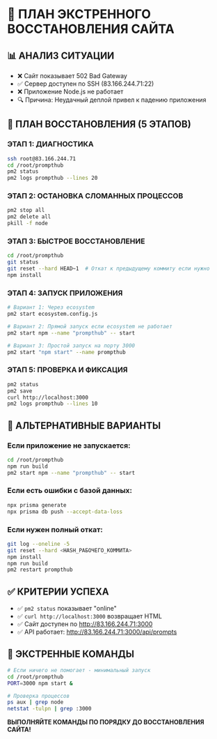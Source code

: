 # 🚨 ПЛАН ЭКСТРЕННОГО ВОССТАНОВЛЕНИЯ САЙТА

## 📊 АНАЛИЗ СИТУАЦИИ
- ❌ Сайт показывает 502 Bad Gateway
- ✅ Сервер доступен по SSH (83.166.244.71:22)
- ❌ Приложение Node.js не работает
- 🔍 Причина: Неудачный деплой привел к падению приложения

## 🚀 ПЛАН ВОССТАНОВЛЕНИЯ (5 ЭТАПОВ)

### ЭТАП 1: ДИАГНОСТИКА
```bash
ssh root@83.166.244.71
cd /root/prompthub
pm2 status
pm2 logs prompthub --lines 20
```

### ЭТАП 2: ОСТАНОВКА СЛОМАННЫХ ПРОЦЕССОВ
```bash
pm2 stop all
pm2 delete all
pkill -f node
```

### ЭТАП 3: БЫСТРОЕ ВОССТАНОВЛЕНИЕ
```bash
cd /root/prompthub
git status
git reset --hard HEAD~1  # Откат к предыдущему коммиту если нужно
npm install
```

### ЭТАП 4: ЗАПУСК ПРИЛОЖЕНИЯ
```bash
# Вариант 1: Через ecosystem
pm2 start ecosystem.config.js

# Вариант 2: Прямой запуск если ecosystem не работает
pm2 start npm --name "prompthub" -- start

# Вариант 3: Простой запуск на порту 3000
pm2 start "npm start" --name prompthub
```

### ЭТАП 5: ПРОВЕРКА И ФИКСАЦИЯ
```bash
pm2 status
pm2 save
curl http://localhost:3000
pm2 logs prompthub --lines 10
```

## 🔧 АЛЬТЕРНАТИВНЫЕ ВАРИАНТЫ

### Если приложение не запускается:
```bash
cd /root/prompthub
npm run build
pm2 start npm --name "prompthub" -- start
```

### Если есть ошибки с базой данных:
```bash
npx prisma generate
npx prisma db push --accept-data-loss
```

### Если нужен полный откат:
```bash
git log --oneline -5
git reset --hard <HASH_РАБОЧЕГО_КОММИТА>
npm install
npm run build
pm2 restart prompthub
```

## ✅ КРИТЕРИИ УСПЕХА
- ✅ `pm2 status` показывает "online"
- ✅ `curl http://localhost:3000` возвращает HTML
- ✅ Сайт доступен по http://83.166.244.71:3000
- ✅ API работает: http://83.166.244.71:3000/api/prompts

## 🚨 ЭКСТРЕННЫЕ КОМАНДЫ
```bash
# Если ничего не помогает - минимальный запуск
cd /root/prompthub
PORT=3000 npm start &

# Проверка процессов
ps aux | grep node
netstat -tulpn | grep :3000
```

**ВЫПОЛНЯЙТЕ КОМАНДЫ ПО ПОРЯДКУ ДО ВОССТАНОВЛЕНИЯ САЙТА!**
